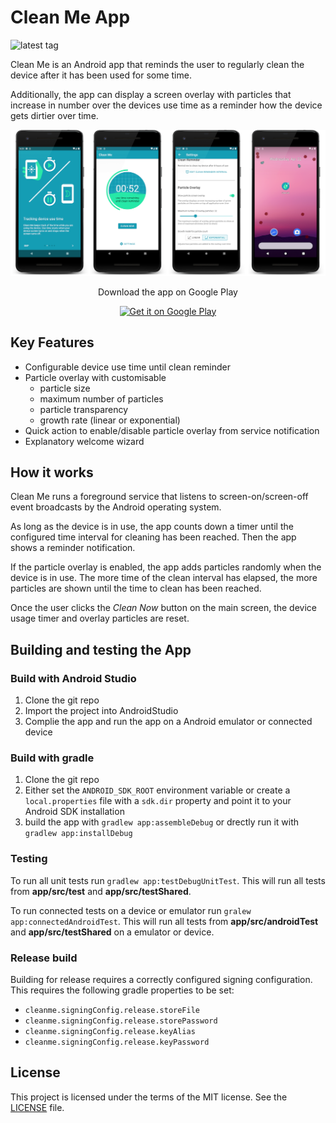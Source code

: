 # Clean Me App
![latest tag](https://img.shields.io/github/v/tag/bretscherhochstrasser/cleanme?label=latest%20tag)

Clean Me is an Android app that reminds the user to regularly clean the device after it has been used for some time.

Additionally, the app can display a screen overlay with particles that increase in number over the devices use time as a reminder how the device gets dirtier over time.

![app screenshots](images/device_screenshots.png)

<p align='center'>
  Download the app on Google Play
</p>

<p align='center'>
 <a href='https://play.google.com/store/apps/details?id=ch.bretscherhochstrasser.cleanme'>
  <img alt='Get it on Google Play' src='https://play.google.com/intl/en_us/badges/static/images/badges/en_badge_web_generic.png' height='100'/>
 </a>
</p>

## Key Features
* Configurable device use time until clean reminder
* Particle overlay with customisable
  * particle size
  * maximum number of particles
  * particle transparency
  * growth rate (linear or exponential)
* Quick action to enable/disable particle overlay from service notification
* Explanatory welcome wizard

## How it works
Clean Me runs a foreground service that listens to screen-on/screen-off event broadcasts by the Android operating system.

As long as the device is in use, the app counts down a timer until the configured time interval for cleaning has been reached. Then the app shows a reminder notification.

If the particle overlay is enabled, the app adds particles randomly when the device is in use. The more time of the clean interval has elapsed, the more particles are shown until the time to clean has been reached.

Once the user clicks the *Clean Now* button on the main screen, the device usage timer and overlay particles are reset.

## Building and testing the App

### Build with Android Studio
1. Clone the git repo
2. Import the project into AndroidStudio
3. Complie the app and run the app on a Android emulator or connected device

### Build with gradle
1. Clone the git repo
2. Either set the `ANDROID_SDK_ROOT` environment variable or create a `local.properties` file with a `sdk.dir` property and point it to your Android SDK installation
3. build the app with `gradlew app:assembleDebug` or drectly run it with `gradlew app:installDebug`

### Testing

To run all unit tests run `gradlew app:testDebugUnitTest`. This will run all tests from **app/src/test** and **app/src/testShared**.

To run connected tests on a device or emulator run `gralew app:connectedAndroidTest`. This will run all tests from **app/src/androidTest** and **app/src/testShared** on a emulator or device.

### Release build
Building for release requires a correctly configured signing configuration. This requires the following gradle properties to be set:

* `cleanme.signingConfig.release.storeFile`
* `cleanme.signingConfig.release.storePassword`
* `cleanme.signingConfig.release.keyAlias`
* `cleanme.signingConfig.release.keyPassword`

## License
This project is licensed under the terms of the MIT license. See the [LICENSE](LICENSE) file.
